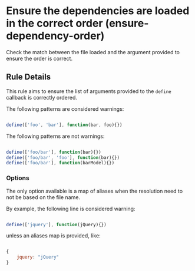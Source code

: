 # Ensure the dependencies are loaded in the correct order (ensure-dependency-order)

Check the match between the file loaded and the argument provided to ensure the order is correct.

## Rule Details

This rule aims to ensure the list of arguments provided to the `define` callback is correctly ordered.

The following patterns are considered warnings:

```js

define(['foo', 'bar'], function(bar, foo){})

```

The following patterns are not warnings:

```js

define(['foo/bar'], function(bar){})
define(['foo/bar', 'foo'], function(bar){})
define(['foo/bar'], function(barModel){})

```

### Options

The only option available is a map of aliases when the resolution need to not be based on the file name.

By example, the following line is considered warning:

```js

define(['jquery'], function(jQuery){})

```
unless an aliases map is provided, like:

```js

{
	jquery: "jQuery"
}

```